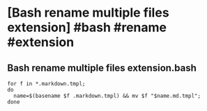 # [Bash rename multiple files extension] #bash #rename #extension

## Bash rename multiple files extension.bash

```shell
for f in *.markdown.tmpl; 
do 
  name=$(basename $f .markdown.tmpl) && mv $f "$name.md.tmpl"; 
done
```

